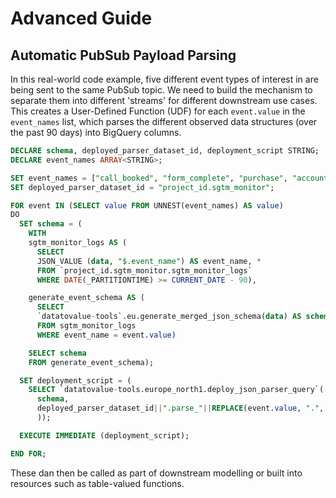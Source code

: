 # Advanced Guide
## Automatic PubSub Payload Parsing

In this real-world code example, five different event types of interest in are being sent to the same PubSub topic. We need to build the mechanism to separate them into different 'streams' for different downstream use cases. This creates a User-Defined Function (UDF) for each `event.value` in the `event_names` list, which parses the different observed data structures (over the past 90 days) into BigQuery columns.

```sql
DECLARE schema, deployed_parser_dataset_id, deployment_script STRING;
DECLARE event_names ARRAY<STRING>;

SET event_names = ["call_booked", "form_complete", "purchase", "account_created"];
SET deployed_parser_dataset_id = "project_id.sgtm_monitor";

FOR event IN (SELECT value FROM UNNEST(event_names) AS value)
DO
  SET schema = (
    WITH
    sgtm_monitor_logs AS (
      SELECT 
      JSON_VALUE (data, "$.event_name") AS event_name, * 
      FROM `project_id.sgtm_monitor.sgtm_monitor_logs` 
      WHERE DATE(_PARTITIONTIME) >= CURRENT_DATE - 90),

    generate_event_schema AS (
      SELECT 
      `datatovalue-tools`.eu.generate_merged_json_schema(data) AS schema
      FROM sgtm_monitor_logs
      WHERE event_name = event.value)

    SELECT schema
    FROM generate_event_schema);

  SET deployment_script = (
    SELECT `datatovalue-tools.europe_north1.deploy_json_parser_query`(
      schema, 
      deployed_parser_dataset_id||".parse_"||REPLACE(event.value, ".", "_")
      ));

  EXECUTE IMMEDIATE (deployment_script);

END FOR;
```

These dan then be called as part of downstream modelling or built into resources such as table-valued functions.
